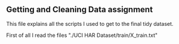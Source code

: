 ## Getting and Cleaning Data assignment

This file explains all the scripts I used to get to the final tidy dataset.

First of all I read the files "./UCI HAR Dataset/train/X_train.txt"
